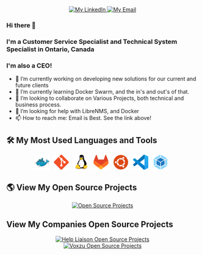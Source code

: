 <!--
**j0hnhurl3y/j0hnhurl3y** is a ✨ _special_ ✨ repository because its `README.md` (this file) appears on your GitHub profile.

Here are some ideas to get you started:

- 🔭 I’m currently working on ...
- 🌱 I’m currently learning ...
- 👯 I’m looking to collaborate on ...
- 🤔 I’m looking for help with ...
- 💬 Ask me about ...
- 📫 How to reach me: ...
- 😄 Pronouns: ...
- ⚡ Fun fact: ...
-->
<div id="badges" align="center">
  <a href="https://www.linkedin.com/in/hurleyjohn/">
    <img src="https://img.shields.io/badge/LinkedIn-blue?style=for-the-badge&logo=linkedin&logoColor=white" alt="My LinkedIn"/>
  </a>
  <a href="mailto:j0hn.hurl3y@gmail.com">
    <img src="https://img.shields.io/badge/Email-red?style=for-the-badge&logo=gmail&logoColor=white" alt="My Email"/>
  </a> 
</div>

### Hi there 👋
### I'm a Customer Service Specialist and Technical System Specialist in Ontario, Canada
### I'm also a CEO!

- 🔭 I’m currently working on developing new solutions for our current and future clients
- 🌱 I’m currently learning Docker Swarm, and the in's and out's of that.
- 👯 I’m looking to collaborate on Various Projects, both technical and business process.
- 🤔 I’m looking for help with LibreNMS, and Docker
- 📫 How to reach me: Email is Best. See the link above!

## 🛠️ My Most Used Languages and Tools

<div align="center">
  <img src="https://raw.githubusercontent.com/devicons/devicon/master/icons/docker/docker-original.svg" title="Docker" alt="Docker" width="40" height="40"/>
  &nbsp;
  <img src="https://raw.githubusercontent.com/devicons/devicon/master/icons/git/git-original.svg" title="Git" alt="Git" width="40" height="40"/>
  &nbsp;
  <img src="https://raw.githubusercontent.com/devicons/devicon/master/icons/linux/linux-original.svg" title="Linux" alt="Linux" width="40" height="40"/>
  &nbsp;
  <img src="https://raw.githubusercontent.com/devicons/devicon/master/icons/gitlab/gitlab-original.svg" title="GitLab" alt="GitLab" width="40" height="40"/>
  &nbsp;
  <img src="https://raw.githubusercontent.com/devicons/devicon/master/icons/ubuntu/ubuntu-plain.svg" title="Ubuntu" alt="Ubuntu" width="40" height="40"/>
  &nbsp;
  <img src="https://raw.githubusercontent.com/devicons/devicon/master/icons/vscode/vscode-original.svg" title="Visual Studio Code" alt="Visual Studio Code" width="40" height="40"/>
  &nbsp;
  <img src="https://raw.githubusercontent.com/devicons/devicon/master/icons/webpack/webpack-original.svg" title="Webpack" alt="Webpack" width="40" height="40"/>
  &nbsp;
</div>

## 🌎 View My Open Source Projects

<div align="center">
  <a href="https://github.com/j0hnhurl3y?tab=repositories">
    <img src="https://img.shields.io/badge/Open%20Source%20Projects-blue?style=for-the-badge&" alt="Open Source Projects"/>
  </a>
</div>

## View My Companies Open Source Projects

<div align="center">
  <a href="https://github.com/Help-Liaison?tab=repositories">
    <img src="https://img.shields.io/badge/Help%20Liaison-blue?style=for-the-badge&" alt="Help Liaison Open Source Projects"/>
  </a>
</div>
<div align="center">
  <a href="https://github.com/Voxzu?tab=repositories">
    <img src="https://img.shields.io/badge/Voxzu-blue?style=for-the-badge&" alt="Voxzu Open Source Projects"/>
  </a>
</div>
